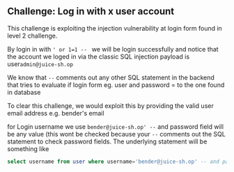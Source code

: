 ## Challenge: Log in with x user account

This challenge is exploiting the injection vulnerability at login form found in level 2 challenge. 

By login in with `' or 1=1 -- ` we will be login successfully and notice that the account we loged in via the classic SQL injection payload is user`admin@juice-sh.op`

We know that `--` comments out any other SQL statement in the backend that tries to evaluate if login form eg. user and password = to the one found in database

To clear this challenge, we would exploit this by providing the valid user email address e.g. bender's email

for Login username we use `bender@juice-sh.op' --`  and password field will be any value (this wont be checked because your `--` comments out the SQL statement to check password fields. The underlying statement will be something like 

```sql
select username from user where username='bender@juice-sh.op' -- and password='WhateverPasswordHere_theCheckIsIgnored'
```

